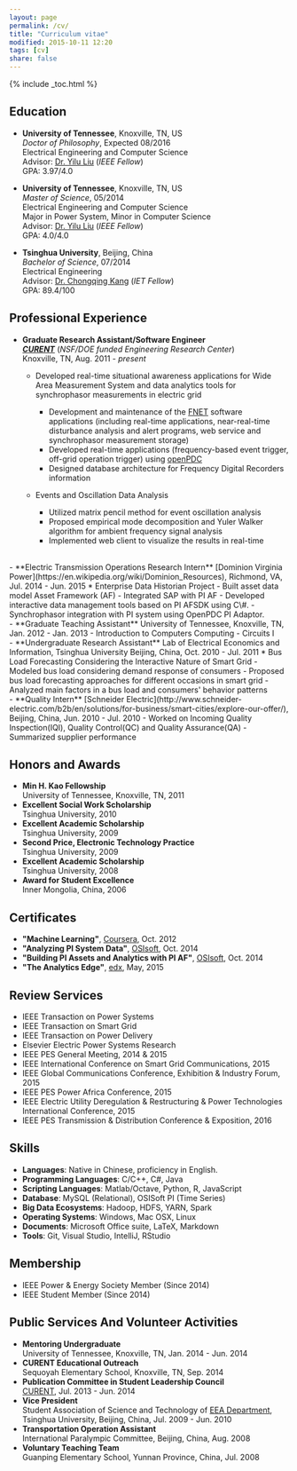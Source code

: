 ```yaml
---
layout: page
permalink: /cv/
title: "Curriculum vitae"
modified: 2015-10-11 12:20
tags: [cv]
share: false
---
```


{% include _toc.html %}

## Education
- **University of Tennessee**, Knoxville, TN, US  
  *Doctor of Philosophy*,  Expected 08/2016  
  Electrical Engineering and Computer Science  
  Advisor: [Dr. Yilu Liu](http://www.eecs.utk.edu/people/faculty/liu) (*IEEE Fellow*)  
  GPA: 3.97/4.0  

- **University of Tennessee**, Knoxville, TN, US  
  *Master of Science*, 05/2014  
  Electrical Engineering and Computer Science  
  Major in Power System, Minor in Computer Science  
  Advisor: [Dr. Yilu Liu](http://www.eecs.utk.edu/people/faculty/liu) (*IEEE Fellow*)  
  GPA: 4.0/4.0

- **Tsinghua University**, Beijing, China  
  *Bachelor of Science*, 07/2014  
  Electrical Engineering  
  Advisor: [Dr. Chongqing Kang](http://www.eea.tsinghua.edu.cn/cn/faculties/cqkang) (*IET Fellow*)  
  GPA: 89.4/100

## Professional Experience
- **Graduate Research Assistant/Software Engineer**  
  [***CURENT***](http://curent.utk.edu/) (*NSF/DOE funded Engineering Research Center*)  
  Knoxville, TN, Aug. 2011 - *present*  
  * Developed real-time situational awareness applications for Wide Area Measurement System and data analytics tools for synchrophasor measurements in electric grid  
    - Development and maintenance of the [FNET](https://en.wikipedia.org/wiki/FNET) software applications (including real-time applications, near-real-time disturbance analysis and alert programs, web service and synchrophasor measurement storage)  
    - Developed real-time applications (frequency-based event trigger, off-grid operation trigger) using [openPDC](http://openpdc.codeplex.com/)  
    - Designed database architecture for Frequency Digital Recorders information  

  * Events and Oscillation Data Analysis  
	- Utilized matrix pencil method for event oscillation analysis  
	- Proposed empirical mode decomposition and Yuler Walker algorithm for ambient frequency signal analysis  
	- Implemented web client to visualize the results in real-time  
<br>
- **Electric Transmission Operations Research Intern**  
  [Dominion Virginia Power](https://en.wikipedia.org/wiki/Dominion_Resources), Richmond, VA, Jul. 2014 - Jun. 2015  
  * Enterprise Data Historian Project  
    - Built asset data model Asset Framework (AF) 
    - Integrated SAP with PI AF
	- Developed interactive data management tools based on PI AFSDK using C\#.
	- Synchrophasor integration with PI system using OpenPDC PI Adaptor.  
<br>
- **Graduate Teaching Assistant**  
  University of Tennessee, Knoxville, TN, Jan. 2012 - Jan. 2013  
  - Introduction to Computers Computing
  - Circuits I  
<br>
- **Undergraduate Research Assistant**  
  Lab of Electrical Economics and Information, Tsinghua University  
  Beijing, China, Oct. 2010 - Jul. 2011  
    * Bus Load Forecasting Considering the Interactive Nature of Smart Grid  
	  - Modeled bus load considering demand response of consumers  
	  - Proposed bus load forecasting approaches for different occasions in smart grid  
	  - Analyzed main factors in a bus load and consumers' behavior patterns  
<br>
- **Quality Intern**  
  [Schneider Electric](http://www.schneider-electric.com/b2b/en/solutions/for-business/smart-cities/explore-our-offer/), Beijing, China, Jun. 2010 - Jul. 2010  
  - Worked on Incoming Quality Inspection(IQI), Quality Control(QC) and Quality Assurance(QA)  
  - Summarized supplier performance

## Honors and Awards
- **Min H. Kao Fellowship**  
University of Tennessee, Knoxville, TN, 2011  
- **Excellent Social Work Scholarship**  
Tsinghua University, 2010  
- **Excellent Academic Scholarship**  
Tsinghua University, 2009  
- **Second Price, Electronic Technology Practice**  
Tsinghua University, 2009  
- **Excellent Academic Scholarship**  
Tsinghua University, 2008  
- **Award for Student Excellence**  
Inner Mongolia, China, 2006

## Certificates
- **"Machine Learning"**, [Coursera](https://www.coursera.org/maestro/api/certificate/get_certificate?course_id=152), Oct. 2012
- **"Analyzing PI System Data"**, [OSIsoft](http://www.osisoft.com/), Oct. 2014  
- **"Building PI Assets and Analytics with PI AF"**, [OSIsoft](http://www.osisoft.com/), Oct. 2014
- **"The Analytics Edge"**, [edx](https://s3.amazonaws.com/verify.edx.org/downloads/5ff3b62349c8439d82cb3600c1f6b1b5/Certificate.pdf), May, 2015

## Review Services
- IEEE Transaction on Power Systems
- IEEE Transaction on Smart Grid
- IEEE Transaction on Power Delivery
- Elsevier Electric Power Systems Research
- IEEE PES General Meeting, 2014 & 2015
- IEEE International Conference on Smart Grid Communications, 2015
- IEEE Global Communications Conference, Exhibition & Industry Forum, 2015
- IEEE PES Power Africa Conference, 2015
- IEEE Electric Utility Deregulation & Restructuring & Power Technologies International Conference, 2015
- IEEE PES Transmission & Distribution Conference & Exposition, 2016

## Skills
- **Languages**: Native in Chinese, proficiency in English.
- **Programming Languages**: C/C++, C#, Java
- **Scripting Languages**: Matlab/Octave, Python, R, JavaScript
- **Database**: MySQL (Relational), OSISoft PI (Time Series)
- **Big Data Ecosystems**: Hadoop, HDFS, YARN, Spark
- **Operating Systems**: Windows, Mac OSX, Linux 
- **Documents**: Microsoft Office suite, LaTeX, Markdown 
- **Tools**: Git, Visual Studio, IntelliJ, RStudio

## Membership
- IEEE Power & Energy Society Member  (Since 2014)
- IEEE Student Member				  (Since 2014)

## Public Services And Volunteer Activities
- **Mentoring Undergraduate**  
  University of Tennessee, Knoxville, TN, Jan. 2014 - Jun. 2014  
- **CURENT Educational Outreach**  
  Sequoyah Elementary School, Knoxville, TN, Sep. 2014  
- **Publication Committee in Student Leadership Council**  
  [CURENT](http://curent.utk.edu), Jul. 2013 - Jun. 2014  
- **Vice President**  
  Student Association of Science and Technology of [EEA Department](http://www.eea.tsinghua.edu.cn/publish/eeaen/index.html), Tsinghua University, Beijing, China, Jul. 2009 - Jun. 2010  
- **Transportation Operation Assistant**  
  International Paralympic Committee, Beijing, China, Aug. 2008  
- **Voluntary Teaching Team**  
  Guanping Elementary School, Yunnan Province, China, Jul. 2008
